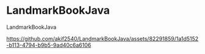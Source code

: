 # LandmarkBookJava
LandmarkBookJava


https://github.com/akif2540/LandmarkBookJava/assets/82291859/1a1d5152-b113-4794-b9b5-9ad40c6a6106
